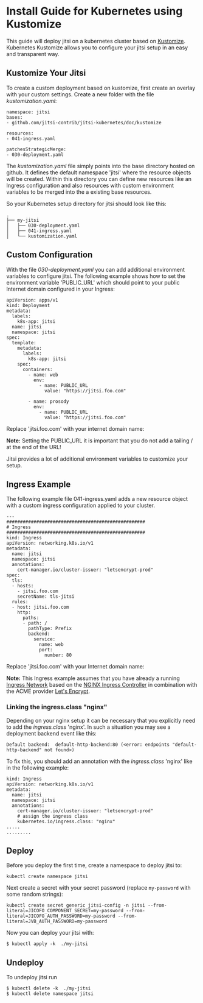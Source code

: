 # Install Guide for Kubernetes using Kustomize

This guide will deploy jitsi on a kubernetes cluster based on [Kustomize](https://kubernetes.io/docs/tasks/manage-kubernetes-objects/kustomization/). Kubernetes Kustomize allows you to configure your jitsi setup in an easy and transparent way. 


## Kustomize Your Jitsi 

To create a custom deployment based on kustomize, first create an overlay with your custom settings. Create a new folder with the file *kustomization.yaml*:

	namespace: jitsi
	bases:
	- github.com/jitsi-contrib/jitsi-kubernetes/doc/kustomize
	
	resources:
	- 041-ingress.yaml
	
	patchesStrategicMerge:
	- 030-deployment.yaml



The *kustomization.yaml* file simply points into the base directory hosted on github. It defines the default namespace 'jitsi' where the resource objects will be created. Within this directory you can define new resources like an Ingress configuration and also resources with custom environment variables to be merged into the a existing base resources. 

So your Kubernetes setup directory for jitsi should look like this:

	.
	├── my-jitsi
	│   ├── 030-deployment.yaml
	│   ├── 041-ingress.yaml
	│   └── kustomization.yaml
	
              
## Custom Configuration

With the file *030-deployment.yaml* you can add additional environment variables to configure jitsi. 
The following example shows how to set the environment variable 'PUBLIC_URL' which should point to your public Internet domain configured in your Ingress:


	apiVersion: apps/v1
	kind: Deployment
	metadata:
	  labels:
	    k8s-app: jitsi
	  name: jitsi
	  namespace: jitsi	   
	spec:
	  template:
	    metadata:
	      labels:
	        k8s-app: jitsi
	    spec:
	      containers:
	        - name: web
	          env:
	            - name: PUBLIC_URL
	              value: "https://jitsi.foo.com"
	
	        - name: prosody
	          env:
	            - name: PUBLIC_URL
	              value: "https://jitsi.foo.com"


Replace 'jitsi.foo.com' with your internet domain name:
 
**Note:** Setting the PUBLIC_URL it is important that you do not add a tailing / at the end of the URL!

Jitsi provides a lot of additional environment variables to customize your setup. 

## Ingress Example

The following example file 041-ingress.yaml adds a new resource object with a custom ingress configuration applied to your cluster. 

	---
	###################################################
	# Ingress
	###################################################
	kind: Ingress
	apiVersion: networking.k8s.io/v1
	metadata:
	  name: jitsi
	  namespace: jitsi
	  annotations:
	    cert-manager.io/cluster-issuer: "letsencrypt-prod"
	spec:
	  tls:
	  - hosts:
	    - jitsi.foo.com
	    secretName: tls-jitsi
	  rules:
	  - host: jitsi.foo.com
	    http:
	      paths:
	      - path: /
	        pathType: Prefix
	        backend:
	          service:
	            name: web
	            port:
	              number: 80

Replace 'jitsi.foo.com' with your Internet domain name:

**Note:** This Ingress example assumes that you have already a running [Ingress Network](https://kubernetes.io/docs/concepts/services-networking/ingress/)  based on the [NGINX Ingress Controller](https://github.com/kubernetes/ingress-nginx) in combination with the ACME provider [Let's Encrypt](https://letsencrypt.org/).



###  Linking the ingress.class "nginx" 

Depending on your nginx setup it can be necessary that you explicitly need to add the *ingress.class* 'nginx'. In such a situation you may see a deployment backend event like this:

	Default backend:  default-http-backend:80 (<error: endpoints "default-http-backend" not found>)

To fix this, you should add an annotation with the *ingress.class* 'nginx' like in the following example:

	kind: Ingress
	apiVersion: networking.k8s.io/v1
	metadata:
	  name: jitsi
	  namespace: jitsi
	  annotations:
	    cert-manager.io/cluster-issuer: "letsencrypt-prod"
	    # assign the ingress class
	    kubernetes.io/ingress.class: "nginx"
	.....
	.........


## Deploy

Before you deploy the first time, create a namespace to deploy jitsi to:

	kubectl create namespace jitsi

Next create a secret with your secret password (replace `my-password` with some random strings):

	kubectl create secret generic jitsi-config -n jitsi --from-literal=JICOFO_COMPONENT_SECRET=my-password --from-literal=JICOFO_AUTH_PASSWORD=my-password --from-literal=JVB_AUTH_PASSWORD=my-password


Now you can deploy your jitsi with:

	$ kubectl apply -k  ./my-jitsi
	

## Undeploy

To undeploy jitsi run

	$ kubectl delete -k  ./my-jitsi
	$ kubectl delete namespace jitsi
	



	
	
